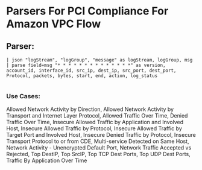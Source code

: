 # Parsers For PCI Compliance For Amazon VPC Flow

## Parser:
```
| json "logStream", "logGroup", "message" as logStream, logGroup, msg
| parse field=msg "* * * * * * * * * * * * * *" as version, account_id, interface_id, src_ip, dest_ip, src_port, dest_port, Protocol, packets, bytes, start, end, action, log_status
 
```
### Use Cases:
Allowed Network Activity by Direction, Allowed Network Activity by Transport and Internet Layer Protocol, Allowed Traffic Over Time, Denied Traffic Over Time, Insecure Allowed Traffic by Application and Involved Host, Insecure Allowed Traffic by Protocol, Insecure Allowed Traffic by Target Port and Involved Host, Insecure Denied Traffic by Protocol, Insecure Transport Protocol to or from CDE, Multi-service Detected on Same Host, Network Activity - Unencrypted Default Port, Network Traffic Accepted vs Rejected, Top DestIP, Top SrcIP, Top TCP Dest Ports, Top UDP Dest Ports, Traffic By Application Over Time


